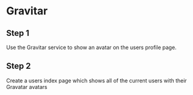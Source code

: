 # Gravitar

## Step 1

Use the Gravitar service to show an avatar on the users profile page.


## Step 2

Create a users index page which shows all of the current users with their Gravatar avatars